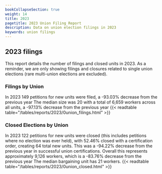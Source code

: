 ```yaml
---
bookCollapseSection: true
weight: 14
title: 2023
pagetitle: 2023 Union Filing Report
description: Data on union election filings in 2023
keywords: union filings
---
```


## 2023 filings

This report details the number of filings and closed units in 2023. As a reminder, we are only showing filings and closures related to single union elections (rare multi-union elections are excluded).

### Filings by Union
In 2023 149 petitions for new units were filed, a -93.03% decrease from the previous year The median size was 20 with a total of 6,659 workers across all units, a -97.13% decrease from the previous year
{{< readtable table="/tables/reports/2023/0union_filings.html" >}}

### Closed Elections by Union
In 2023 122 petitions for new units were closed (this includes petitions where no election was ever held), with 52.46% closed with a certification order, creating 64 total new units. This was a -94.22% decrease from the previous year in successful union certifications. Overall this represents approximately 9,126 workers, which is a -83.76% decrease from the previous year The median bargaining unit has 21 workers.
{{< readtable table="/tables/reports/2023/0union_closed.html" >}}

